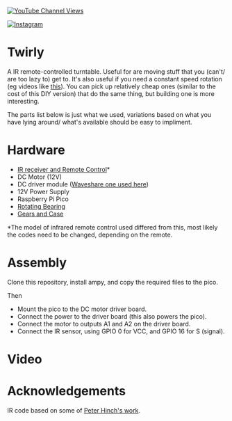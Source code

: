 [![YouTube Channel Views](https://img.shields.io/youtube/channel/views/UCz5BOU9J9pB_O0B8-rDjCWQ?label=YouTube&style=social)](https://www.youtube.com/channel/UCz5BOU9J9pB_O0B8-rDjCWQ)

[![Instagram](https://img.shields.io/badge/Instagram-E4405F?style=for-the-badge&logo=instagram&logoColor=white)](https://www.instagram.com/v_e_e_b/)


# Twirly

A IR remote-controlled turntable. Useful for are moving stuff that you (can't/ are too lazy to) get to. It's also useful if you need a constant speed rotation (eg videos like [this](https://www.youtube.com/watch?v=VR0v6CCrpZc)). You can pick up relatively cheap ones (similar to the cost of this DIY version) that do the same thing, but building one is more interesting. 

The parts list below is just what we used, variations based on what you have lying around/ what's available should be easy to impliment. 

# Hardware

- [IR receiver and Remote Control](https://www.amazon.de/-/en/DollaTek-Infrared-Wireless-Control-Arduino/dp/B07DJ58XGC/ref=sr_1_4?crid=183Q0LV5BC1G2&keywords=ir+remote+dollatek&qid=1686419607&sprefix=ir+remote+dollatek%2Caps%2C91&sr=8-4)*
- DC Motor (12V)
- DC driver module ([Waveshare one used here](https://www.waveshare.com/pico-motor-driver.htm)) 
- 12V Power Supply
- Raspberry Pi Pico
- [Rotating Bearing](https://www.amazon.de/-/en/dp/B073NZ4GT4?psc=1&ref=ppx_yo2ov_dt_b_product_details)
- [Gears and Case](3d/)

*The model of infrared remote control used differed from this, most likely the codes need to be changed, depending on the remote.

# Assembly
Clone this repository, install ampy, and copy the required files to the pico.

Then
- Mount the pico to the DC motor driver board. 
- Connect the power to the driver board (this also powers the pico).
- Connect the motor to outputs A1 and A2 on the driver board.
- Connect the IR sensor, using GPIO 0 for VCC, and GPIO 16 for S (signal).

# Video  


# Acknowledgements

IR code based on some of [Peter Hinch's work](https://github.com/peterhinch/micropython_ir).
